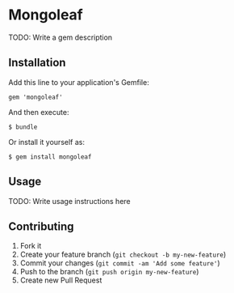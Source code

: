 # Mongoleaf

TODO: Write a gem description

## Installation

Add this line to your application's Gemfile:

    gem 'mongoleaf'

And then execute:

    $ bundle

Or install it yourself as:

    $ gem install mongoleaf

## Usage

TODO: Write usage instructions here

## Contributing

1. Fork it
2. Create your feature branch (`git checkout -b my-new-feature`)
3. Commit your changes (`git commit -am 'Add some feature'`)
4. Push to the branch (`git push origin my-new-feature`)
5. Create new Pull Request
